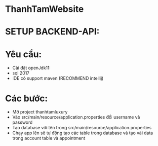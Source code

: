 # ThanhTamWebsite
# SETUP BACKEND-API:

# Yêu cầu:
- Cài đặt openJdk11
- sql 2017
- IDE có support maven (RECOMMEND intellij) 

# Các bước:
- Mở project thanhtamluxury
- Vào src/main/resource/application.properties đổi username và password
- Tạo database với tên trong src/main/resource/application.properties
- Chạy app lên sẽ tự động tạo các table trong database và tạo vài data trong account table và appointment
